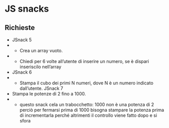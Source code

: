 JS snacks
===

## Richieste

- JSnack 5
- - Crea un array vuoto.
- - Chiedi per 6 volte all’utente di inserire un numero, se è dispari inseriscilo nell’array
- JSnack 6
- - Stampa il cubo dei primi N numeri, dove N è un numero indicato dall’utente.
JSnack 7
- Stampa le potenze di 2 fino a 1000.
- - questo snack cela un trabocchetto:  1000 non è una potenza di 2
 perciò per fermarsi prima di 1000 bisogna stampare la potenza prima di incrementarla
 perché altrimenti il controllo viene fatto dopo e si sfora